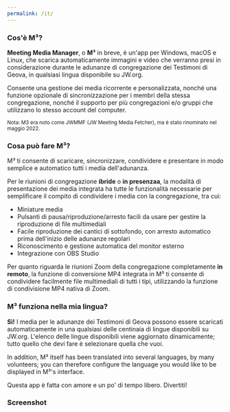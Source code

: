 ```yaml
---
permalink: /it/
---
```

  
### Cos'è M³?

**Meeting Media Manager**, o **M³** in breve, è un'app per Windows, macOS e Linux, che scarica automaticamente immagini e video che verranno presi in considerazione durante le adunanze di congregazione dei Testimoni di Geova, in qualsiasi lingua disponibile su JW.org.

Consente una gestione dei media ricorrente e personalizzata, nonché una funzione opzionale di sincronizzazione per i membri della stessa congregazione, nonché il supporto per più congregazioni e/o gruppi che utilizzano lo stesso account del computer.

<sup>Nota: M3 era noto come JWMMF (JW Meeting Media Fetcher), ma è stato rinominato nel maggio 2022.</sup>

### Cosa può fare M³?

M³ ti consente di scaricare, sincronizzare, condividere e presentare in modo semplice e automatico tutti i media dell'adunanza.

Per le riunioni di congregazione **ibride** o **in presenzaa**, la modalità di presentazione dei media integrata ha tutte le funzionalità necessarie per semplificare il compito di condividere i media con la congregazione, tra cui:

- Miniature media
- Pulsanti di pausa/riproduzione/arresto facili da usare per gestire la riproduzione di file multimediali
- Facile riproduzione dei cantici di sottofondo, con arresto automatico prima dell'inizio delle adunanze regolari
- Riconoscimento e gestione automatica del monitor esterno
- Integrazione con OBS Studio

Per quanto riguarda le riunioni Zoom della congregazione completamente **in remoto**, la funzione di conversione MP4 integrata in M³ ti consente di condividere facilmente file multimediali di tutti i tipi, utilizzando la funzione di condivisione MP4 nativa di Zoom.

### M³ funziona nella mia lingua?

**Sì!** I media per le adunanze dei Testimoni di Geova possono essere scaricati automaticamente in una qualsiasi delle centinaia di lingue disponibili su JW.org. L'elenco delle lingue disponibili viene aggiornato dinamicamente; tutto quello che devi fare è selezionare quella che vuoi.

In addition, M³ itself has been translated into several languages, by many volunteers; you can therefore configure the language you would like to be displayed in M³'s interface.

Questa app è fatta con amore e un po' di tempo libero. Divertiti!

### Screenshot

